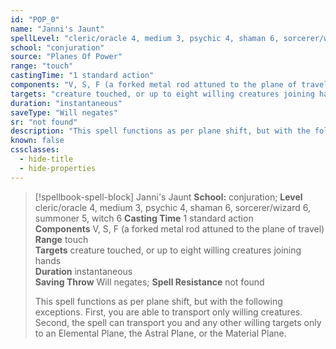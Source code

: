 ```yaml
---
id: "POP_0"
name: "Janni's Jaunt"
spellLevel: "cleric/oracle 4, medium 3, psychic 4, shaman 6, sorcerer/wizard 6, summoner 5, witch 6"
school: "conjuration"
source: "Planes Of Power"
range: "touch"
castingTime: "1 standard action"
components: "V, S, F (a forked metal rod attuned to the plane of travel)"
targets: "creature touched, or up to eight willing creatures joining hands"
duration: "instantaneous"
saveType: "Will negates"
sr: "not found"
description: "This spell functions as per plane shift, but with the following exceptions. First, you are able to transport only willing creatures. Second, the spell can transport you and any other willing targets only to an Elemental Plane, the Astral Plane, or the Material Plane."
known: false
cssclasses:
  - hide-title
  - hide-properties
---
```


> [!spellbook-spell-block] Janni's Jaunt
> **School:** conjuration; **Level** cleric/oracle 4, medium 3, psychic 4, shaman 6, sorcerer/wizard 6, summoner 5, witch 6
> **Casting Time** 1 standard action  
> **Components** V, S, F (a forked metal rod attuned to the plane of travel)  
> **Range** touch  
> **Targets** creature touched, or up to eight willing creatures joining hands  
> **Duration** instantaneous  
> **Saving Throw** Will negates; **Spell Resistance** not found
> 
> This spell functions as per plane shift, but with the following exceptions. First, you are able to transport only willing creatures. Second, the spell can transport you and any other willing targets only to an Elemental Plane, the Astral Plane, or the Material Plane.